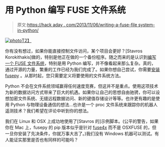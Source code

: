 # 用 Python 编写 FUSE 文件系统

> 原文:[https://hack aday . com/2013/11/06/writing-a-fuse-file system-in-python/](https://hackaday.com/2013/11/06/writing-a-fuse-filesystem-in-python/)

[![photo](../Images/cf49e08fd51d4cf78d89a1cae6428034.png)T2】](http://hackaday.com/wp-content/uploads/2013/11/photo.jpg)

你有没有想过，如果你能直接控制文件访问，某个项目会更好？[Stavros Korokithakis]做的，特别是他正在做的一个备份程序。随之而来的是认识到[编写一个 FUSE 文件系统](http://www.stavros.io/posts/python-fuse-filesystem/)，特别是用 Python 编写，并不像看起来那么复杂。真的，通过开源的力量，繁重的工作已经为我们完成了。如果你想自己尝试，你需要[安装 fusepy](https://github.com/terencehonles/fusepy) 。从那时起，您只需要定义将要使用的文件系统方法。

Python 不会在文件系统领域赢得任何速度竞赛，但这并不是重点。使用这项技术为新的数据访问方式带来了巨大的机遇。如果你让自己的思想自由驰骋，你可以设想加密文件系统、无缝远程数据访问、新的键值存储设计等等。也许更有趣的是使用 Python 与物理设备通信的想法…也许是一个 proc 文件系统来跟踪你的机器人遥测技术？我们希望在评论中听到你的想法。

我们在 Linux 和 OSX 上成功地使用了[Stavros 的]示例脚本。(公平的警告，如果你在 Mac 上，fusepy 的 pip 版本似乎是针对 [fuse4x](http://fuse4x.github.io/) 而不是 OSXFUSE 的，但一旦你安装了先决条件，你就万事大吉了。)我们没有 Windows 机器可以测试。有人能证实那里是否也有同样的可能吗？